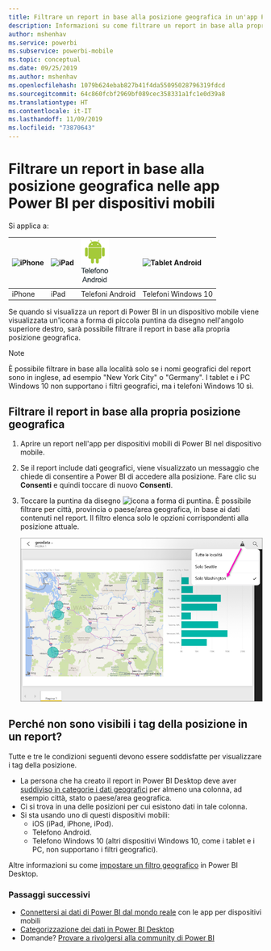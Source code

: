 ```yaml
---
title: Filtrare un report in base alla posizione geografica in un'app Power BI per dispositivi mobili
description: Informazioni su come filtrare un report in base alla propria posizione geografica nelle app per dispositivi mobili di Microsoft Power BI, se il proprietario del report configura i tag geografici.
author: mshenhav
ms.service: powerbi
ms.subservice: powerbi-mobile
ms.topic: conceptual
ms.date: 09/25/2019
ms.author: mshenhav
ms.openlocfilehash: 1079b624ebab827b41f4da55095028796319fdcd
ms.sourcegitcommit: 64c860fcbf2969bf089cec358331a1fc1e0d39a8
ms.translationtype: HT
ms.contentlocale: it-IT
ms.lasthandoff: 11/09/2019
ms.locfileid: "73870643"
---
```

# <a name="filter-a-report-by-geographic-location-in-the-power-bi-mobile-apps"></a>Filtrare un report in base alla posizione geografica nelle app Power BI per dispositivi mobili
Si applica a:

| ![iPhone](./media/mobile-apps-geographic-filtering/iphone-logo-50-px.png) | ![iPad](./media/mobile-apps-geographic-filtering/ipad-logo-50-px.png) | ![Telefono Android](./media/mobile-apps-geographic-filtering/android-phone-logo-50-px.png) | ![Tablet Android](./media/mobile-apps-geographic-filtering/win-10-logo-50-px.png) |
|:--- |:--- |:--- |:--- |
| iPhone |iPad |Telefoni Android |Telefoni Windows 10 |

Se quando si visualizza un report di Power BI in un dispositivo mobile viene visualizzata un'icona a forma di piccola puntina da disegno nell'angolo superiore destro, sarà possibile filtrare il report in base alla propria posizione geografica.

> [!NOTE]
> È possibile filtrare in base alla località solo se i nomi geografici del report sono in inglese, ad esempio "New York City" o "Germany". I tablet e i PC Windows 10 non supportano i filtri geografici, ma i telefoni Windows 10 sì.
> 
> 

## <a name="filter-your-report-by-your-geographic-location"></a>Filtrare il report in base alla propria posizione geografica
1. Aprire un report nell'app per dispositivi mobili di Power BI nel dispositivo mobile.
2. Se il report include dati geografici, viene visualizzato un messaggio che chiede di consentire a Power BI di accedere alla posizione. Fare clic su **Consenti** e quindi toccare di nuovo **Consenti**.
3. Toccare la puntina da disegno ![icona a forma di puntina](./media/mobile-apps-geographic-filtering/power-bi-mobile-geo-icon.png). È possibile filtrare per città, provincia o paese/area geografica, in base ai dati contenuti nel report. Il filtro elenca solo le opzioni corrispondenti alla posizione attuale.
   
    ![Filtro puntina da disegno](./media/mobile-apps-geographic-filtering/power-bi-mobile-geo-map-set-filter.png)

## <a name="why-dont-i-see-location-tags-on-a-report"></a>Perché non sono visibili i tag della posizione in un report?
Tutte e tre le condizioni seguenti devono essere soddisfatte per visualizzare i tag della posizione. 

* La persona che ha creato il report in Power BI Desktop deve aver [suddiviso in categorie i dati geografici](../../desktop-mobile-geofiltering.md) per almeno una colonna, ad esempio città, stato o paese/area geografica.
* Ci si trova in una delle posizioni per cui esistono dati in tale colonna.
* Si sta usando uno di questi dispositivi mobili:
  * iOS (iPad, iPhone, iPod).
  * Telefono Android.
  * Telefono Windows 10 (altri dispositivi Windows 10, come i tablet e i PC, non supportano i filtri geografici).

Altre informazioni su come [impostare un filtro geografico](../../desktop-mobile-geofiltering.md) in Power BI Desktop.

### <a name="next-steps"></a>Passaggi successivi
* [Connettersi ai dati di Power BI dal mondo reale](mobile-apps-data-in-real-world-context.md) con le app per dispositivi mobili
* [Categorizzazione dei dati in Power BI Desktop](../../desktop-data-categorization.md) 
* Domande? [Provare a rivolgersi alla community di Power BI](https://community.powerbi.com/)

